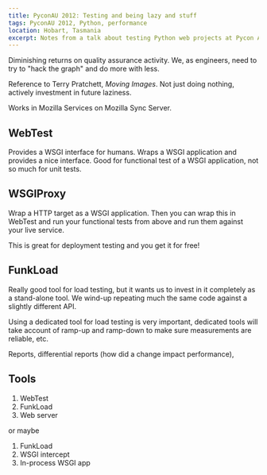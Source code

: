 ```yaml
---
title: PyconAU 2012: Testing and being lazy and stuff
tags: PyconAU 2012, Python, performance
location: Hobart, Tasmania
excerpt: Notes from a talk about testing Python web projects at Pycon AU 2012.
---
```


Diminishing returns on quality assurance activity. We, as engineers, need to
try to "hack the graph" and do more with less.

Reference to Terry Pratchett, *Moving Images*. Not just doing nothing,
actively investment in future laziness.

Works in Mozilla Services on Mozilla Sync Server.

WebTest
-------

Provides a WSGI interface for humans. Wraps a WSGI application and provides a
nice interface. Good for functional test of a WSGI application, not so much
for unit tests.

WSGIProxy
---------

Wrap a HTTP target as a WSGI application. Then you can wrap this in WebTest
and run your functional tests from above and run them against your live
service.

This is great for deployment testing and you get it for free!

FunkLoad
--------

Really good tool for load testing, but it wants us to invest in it completely
as a stand-alone tool. We wind-up repeating much the same code against a
slightly different API.

Using a dedicated tool for load testing is very important, dedicated tools
will take account of ramp-up and ramp-down to make sure measurements are
reliable, etc.

Reports, differential reports (how did a change impact performance), 

Tools
-----

1. WebTest
2. FunkLoad
3. Web server

or maybe

1. FunkLoad
2. WSGI intercept
3. In-process WSGI app

